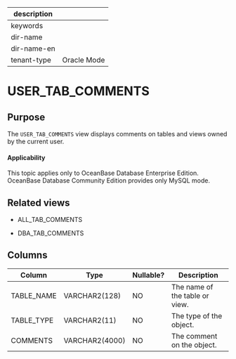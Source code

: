 | description ||
|---|---|
| keywords ||
| dir-name ||
| dir-name-en ||
| tenant-type | Oracle Mode |

USER_TAB_COMMENTS
======================================

Purpose
-----------

The `USER_TAB_COMMENTS` view displays comments on tables and views owned by the current user.

<main id="notice" >
    <h4>Applicability</h4>
    <p>This topic applies only to OceanBase Database Enterprise Edition. OceanBase Database Community Edition provides only MySQL mode.  </p>
  </main>

Related views
-------------

* ALL_TAB_COMMENTS

* DBA_TAB_COMMENTS

Columns
-------------

| **Column** | **Type** | **Nullable?** | **Description** |
|------------|----------------|----------------|---------|
| TABLE_NAME | VARCHAR2(128) | NO | The name of the table or view. |
| TABLE_TYPE | VARCHAR2(11) | NO | The type of the object. |
| COMMENTS | VARCHAR2(4000) | NO | The comment on the object. |
